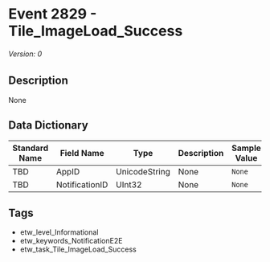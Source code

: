 # Event 2829 - Tile_ImageLoad_Success
###### Version: 0

## Description
None

## Data Dictionary
|Standard Name|Field Name|Type|Description|Sample Value|
|---|---|---|---|---|
|TBD|AppID|UnicodeString|None|`None`|
|TBD|NotificationID|UInt32|None|`None`|

## Tags
* etw_level_Informational
* etw_keywords_NotificationE2E
* etw_task_Tile_ImageLoad_Success